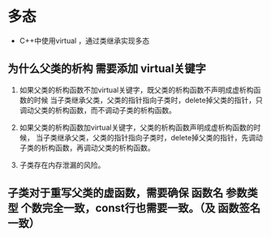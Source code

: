 # 多态
- C++中使用virtual ，通过类继承实现多态

## 为什么父类的析构 需要添加 virtual关键字

1. 如果父类的析构函数不加virtual关键字，既父类的析构函数不声明成虚析构函数的时候
当子类继承父类，父类的指针指向子类时，delete掉父类的指针，只调动父类的析构函数，而不调动子类的析构函数。

2. 如果父类的析构函数加virtual关键字，父类的析构函数声明成虚析构函数的时候，
当子类继承父类，父类的指针指向子类时，delete掉父类的指针，先调动子类的析构函数，再调动父类的析构函数。

3. 子类存在内存泄漏的风险。

## 子类对于重写父类的虚函数，需要确保 函数名 参数类型 个数完全一致，const行也需要一致。（及 函数签名一致）